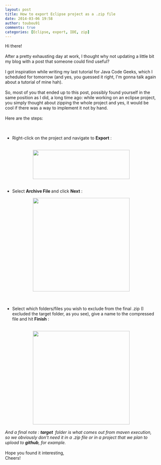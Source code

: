 ```yaml
---
layout: post
title: How to export Eclipse project as a .zip file
date: 2014-03-06 19:58
author: toubou91
comments: true
categories: [Eclipse, export, IDE, zip]
---
```

<div dir="ltr" style="text-align:left;">Hi there!<br /><br />After a pretty exhausting day at work, I thought why not updating a little bit my blog with a post that someone could find useful?<br /><br />I got inspiration while writing my last tutorial for Java Code Geeks, which I scheduled for tomorrow (and yes, you guessed it right, I'm gonna talk again about a tutorial of mine hah).<br /><br />So, most of you that ended up to this post, possibly found yourself in the same position as I did, a long time ago: while working on an eclipse project, you simply thought about zipping the whole project and yes, it would be cool if there was a way to implement it not by hand.<br /><br />Here are the steps:<br /><br /><br /><ul style="text-align:left;"><li>Right-click on the project and navigate to <b>Export</b> :</li></ul><br /><div class="separator" style="clear:both;text-align:center;"><a href="https://thodorisbais.files.wordpress.com/2014/03/73e9b-img1.png" style="margin-left:1em;margin-right:1em;"><img border="0" src="https://thodorisbais.files.wordpress.com/2014/03/73e9b-img1.png" height="96" width="320" /></a></div><div class="separator" style="clear:both;text-align:center;"><br /></div><div class="separator" style="clear:both;text-align:center;"></div><ul><li>Select <b>Archive File </b>and click <b>Next</b> : </li></ul><div class="separator" style="clear:both;text-align:center;"><a href="https://thodorisbais.files.wordpress.com/2014/03/d2c82-img2.png" style="margin-left:1em;margin-right:1em;"><img border="0" src="https://thodorisbais.files.wordpress.com/2014/03/d2c82-img2.png" height="308" width="320" /></a></div><div class="separator" style="clear:both;text-align:center;"><br /></div><div class="separator" style="clear:both;text-align:center;"></div><div><br /></div><div><ul><li style="text-align:left;">Select which folders/files you wish to exclude from the final .zip (I excluded the target folder, as you see), give a name to the compressed file and hit <b>Finish</b> : </li></ul></div><br /><div class="separator" style="clear:both;text-align:center;"><a href="https://thodorisbais.files.wordpress.com/2014/03/c4ca1-img3.png" style="margin-left:1em;margin-right:1em;"><img border="0" src="https://thodorisbais.files.wordpress.com/2014/03/c4ca1-img3.png" height="308" width="320" /></a></div><div class="separator" style="clear:both;text-align:center;"><br /></div><div class="separator" style="clear:both;text-align:left;"><i>And a final note : <b>target </b> folder is what comes out from maven execution, so we obviously don't need it in a .zip file or in a project that we plan to upload to <b>github</b>, for example.</i></div><div class="separator" style="clear:both;text-align:left;"><i><br /></i></div><div class="separator" style="clear:both;text-align:left;">Hope you found it interesting,</div><div class="separator" style="clear:both;text-align:left;">Cheers!</div><br /></div>
